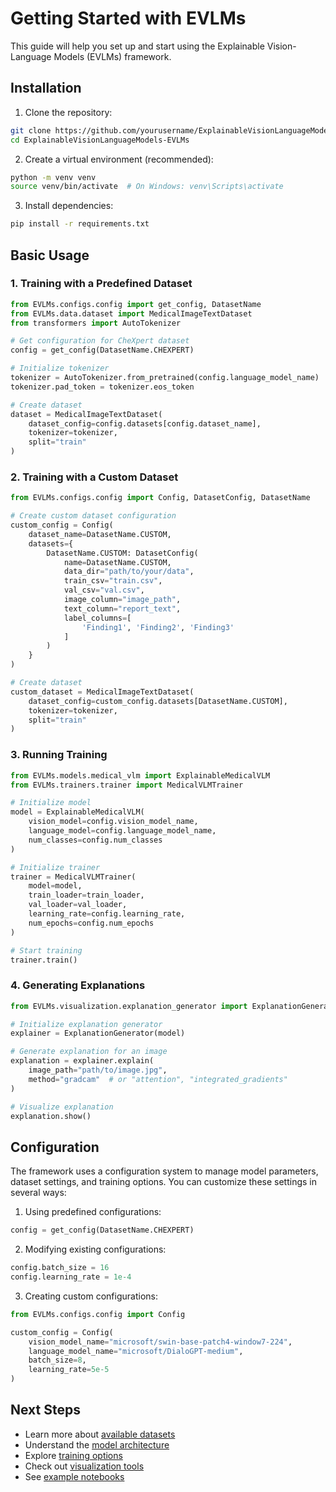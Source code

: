 # Getting Started with EVLMs

This guide will help you set up and start using the Explainable Vision-Language Models (EVLMs) framework.

## Installation

1. Clone the repository:
```bash
git clone https://github.com/yourusername/ExplainableVisionLanguageModels-EVLMs.git
cd ExplainableVisionLanguageModels-EVLMs
```

2. Create a virtual environment (recommended):
```bash
python -m venv venv
source venv/bin/activate  # On Windows: venv\Scripts\activate
```

3. Install dependencies:
```bash
pip install -r requirements.txt
```

## Basic Usage

### 1. Training with a Predefined Dataset

```python
from EVLMs.configs.config import get_config, DatasetName
from EVLMs.data.dataset import MedicalImageTextDataset
from transformers import AutoTokenizer

# Get configuration for CheXpert dataset
config = get_config(DatasetName.CHEXPERT)

# Initialize tokenizer
tokenizer = AutoTokenizer.from_pretrained(config.language_model_name)
tokenizer.pad_token = tokenizer.eos_token

# Create dataset
dataset = MedicalImageTextDataset(
    dataset_config=config.datasets[config.dataset_name],
    tokenizer=tokenizer,
    split="train"
)
```

### 2. Training with a Custom Dataset

```python
from EVLMs.configs.config import Config, DatasetConfig, DatasetName

# Create custom dataset configuration
custom_config = Config(
    dataset_name=DatasetName.CUSTOM,
    datasets={
        DatasetName.CUSTOM: DatasetConfig(
            name=DatasetName.CUSTOM,
            data_dir="path/to/your/data",
            train_csv="train.csv",
            val_csv="val.csv",
            image_column="image_path",
            text_column="report_text",
            label_columns=[
                'Finding1', 'Finding2', 'Finding3'
            ]
        )
    }
)

# Create dataset
custom_dataset = MedicalImageTextDataset(
    dataset_config=custom_config.datasets[DatasetName.CUSTOM],
    tokenizer=tokenizer,
    split="train"
)
```

### 3. Running Training

```python
from EVLMs.models.medical_vlm import ExplainableMedicalVLM
from EVLMs.trainers.trainer import MedicalVLMTrainer

# Initialize model
model = ExplainableMedicalVLM(
    vision_model=config.vision_model_name,
    language_model=config.language_model_name,
    num_classes=config.num_classes
)

# Initialize trainer
trainer = MedicalVLMTrainer(
    model=model,
    train_loader=train_loader,
    val_loader=val_loader,
    learning_rate=config.learning_rate,
    num_epochs=config.num_epochs
)

# Start training
trainer.train()
```

### 4. Generating Explanations

```python
from EVLMs.visualization.explanation_generator import ExplanationGenerator

# Initialize explanation generator
explainer = ExplanationGenerator(model)

# Generate explanation for an image
explanation = explainer.explain(
    image_path="path/to/image.jpg",
    method="gradcam"  # or "attention", "integrated_gradients"
)

# Visualize explanation
explanation.show()
```

## Configuration

The framework uses a configuration system to manage model parameters, dataset settings, and training options. You can customize these settings in several ways:

1. Using predefined configurations:
```python
config = get_config(DatasetName.CHEXPERT)
```

2. Modifying existing configurations:
```python
config.batch_size = 16
config.learning_rate = 1e-4
```

3. Creating custom configurations:
```python
from EVLMs.configs.config import Config

custom_config = Config(
    vision_model_name="microsoft/swin-base-patch4-window7-224",
    language_model_name="microsoft/DialoGPT-medium",
    batch_size=8,
    learning_rate=5e-5
)
```

## Next Steps

- Learn more about [available datasets](datasets.md)
- Understand the [model architecture](model_architecture.md)
- Explore [training options](training.md)
- Check out [visualization tools](visualization.md)
- See [example notebooks](../examples/README.md) 